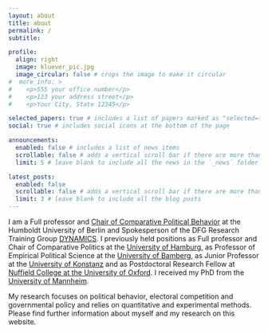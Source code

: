 ```yaml
---
layout: about
title: about
permalink: /
subtitle: 

profile:
  align: right
  image: kluever_pic.jpg
  image_circular: false # crops the image to make it circular
#  more_info: >
#    <p>555 your office number</p>
#    <p>123 your address street</p>
#    <p>Your City, State 12345</p>

selected_papers: true # includes a list of papers marked as "selected={true}"
social: true # includes social icons at the bottom of the page

announcements:
  enabled: false # includes a list of news items
  scrollable: false # adds a vertical scroll bar if there are more than 3 news items
  limit: 5 # leave blank to include all the news in the `_news` folder

latest_posts:
  enabled: false
  scrollable: false # adds a vertical scroll bar if there are more than 3 new posts items
  limit: 3 # leave blank to include all the blog posts
---
```


I am a Full professor and [Chair of Comparative Political Behavior](https://www.sowi.hu-berlin.de/de/lehrbereiche/politischesverhalten) at the Humboldt University of Berlin and Spokesperson of the DFG Research Training Group [DYNAMICS](https://www.sowi.hu-berlin.de/en/dynamics). I previously held positions as Full professor and Chair of Comparative Politics at the [University of Hamburg](https://www.wiso.uni-hamburg.de/fachbereich-sowi/ueber-den-fachbereich/fachgebiete/fachgebiet-politikwissenschaft.html), as Professor of Empirical Political Science at the [University of Bamberg](https://www.uni-bamberg.de/politik/), as Junior Professor at the [University of Konstanz](https://www.polver.uni-konstanz.de/) and as Postdoctoral Research Fellow at [Nuffield College at the University of Oxford](https://www.nuffield.ox.ac.uk/pages/default.aspx). I received my PhD from the [University of Mannheim](https://www.uni-mannheim.de/gess/).

My research focuses on political behavior, electoral competition and governmental policy and relies on quantitative and experimental methods. Please find further information about myself and my research on this website.